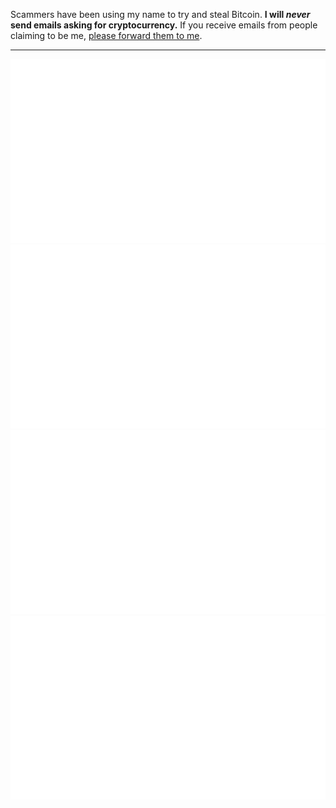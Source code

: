 Scammers have been using my name to try and steal Bitcoin. **I will _never_ send emails asking for cryptocurrency.** If you receive emails from people claiming to be me, [please forward them to me](https://jstrieb.github.io/about/#contact).
  
---

<div align="center">

<!--
https://github.community/t/support-theme-context-for-images-in-light-vs-dark-mode/147981/84
-->
<a href="https://github.com/jstrieb/github-stats#gh-dark-mode-only">
<img src="https://github.com/jstrieb/github-stats/blob/master/generated/overview.svg#gh-dark-mode-only" />
<img src="https://github.com/jstrieb/github-stats/blob/master/generated/languages.svg#gh-dark-mode-only" />
</a>
<a href="https://github.com/jstrieb/github-stats#gh-light-mode-only">
<img src="https://github.com/jstrieb/github-stats/blob/master/generated/overview.svg#gh-dark-mode-only#gh-light-mode-only" />
<img src="https://github.com/jstrieb/github-stats/blob/master/generated/languages.svg#gh-dark-mode-only#gh-light-mode-only" />
</a>

</div>
